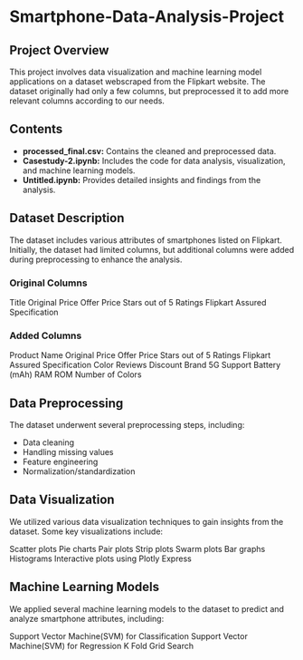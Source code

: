 # Smartphone-Data-Analysis-Project

## Project Overview

This project involves data visualization and machine learning model applications on a dataset webscraped from the Flipkart website. The dataset originally had only a few columns, but  preprocessed it to add more relevant columns according to our needs.

## Contents

- **processed_final.csv:** Contains the cleaned and preprocessed data.
- **Casestudy-2.ipynb:** Includes the code for data analysis, visualization, and machine learning models.
- **Untitled.ipynb:** Provides detailed insights and findings from the analysis.


## Dataset Description

The dataset includes various attributes of smartphones listed on Flipkart. Initially, the dataset had limited columns, but additional columns were added during preprocessing to enhance the analysis.

### Original Columns

Title
Original Price
Offer Price
Stars out of 5
Ratings
Flipkart Assured
Specification

### Added Columns

Product Name
Original Price
Offer Price
Stars out of 5
Ratings
Flipkart Assured
Specification
Color
Reviews
Discount
Brand
5G Support
Battery (mAh)
RAM
ROM
Number of Colors

## Data Preprocessing

The dataset underwent several preprocessing steps, including:

- Data cleaning
- Handling missing values
- Feature engineering
- Normalization/standardization

## Data Visualization

We utilized various data visualization techniques to gain insights from the dataset. Some key visualizations include:

Scatter plots
Pie charts
Pair plots
Strip plots
Swarm plots
Bar graphs
Histograms
Interactive plots using Plotly Express

## Machine Learning Models

We applied several machine learning models to the dataset to predict and analyze smartphone attributes, including:

Support Vector Machine(SVM) for Classification
Support Vector Machine(SVM) for Regression
K Fold
Grid Search




